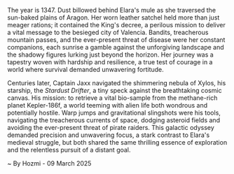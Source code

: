 
The year is 1347.  Dust billowed behind Elara's mule as she traversed the sun-baked plains of Aragon.  Her worn leather satchel held more than just meager rations; it contained the King's decree, a perilous mission to deliver a vital message to the besieged city of Valencia.  Bandits, treacherous mountain passes, and the ever-present threat of disease were her constant companions, each sunrise a gamble against the unforgiving landscape and the shadowy figures lurking just beyond the horizon.  Her journey was a tapestry woven with hardship and resilience, a true test of courage in a world where survival demanded unwavering fortitude.


Centuries later, Captain Jaxx navigated the shimmering nebula of Xylos, his starship, the *Stardust Drifter*, a tiny speck against the breathtaking cosmic canvas.  His mission: to retrieve a vital bio-sample from the methane-rich planet Kepler-186f, a world teeming with alien life both wondrous and potentially hostile.  Warp jumps and gravitational slingshots were his tools, navigating the treacherous currents of space, dodging asteroid fields and avoiding the ever-present threat of pirate raiders.  This galactic odyssey demanded precision and unwavering focus, a stark contrast to Elara's medieval struggle, but both shared the same thrilling essence of exploration and the relentless pursuit of a distant goal.

~ By Hozmi - 09 March 2025
